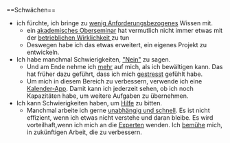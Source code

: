 ==Schwächen==
-  ich fürchte, ich bringe zu <u>wenig Anforderungsbezogenes</u> Wissen mit.
	- ein <u>akademisches Oberseminar</u> hat vermutlich nicht immer etwas mit der <u>betrieblichen Wirklichkeit </u>zu tun 
	- Deswegen habe ich das etwas erweitert, ein eigenes Projekt zu entwickeln.
- Ich habe manchmal Schwierigkeiten, <u>"Nein"</u> zu sagen. 
	- Und am Ende nehme ich <u>mehr</u> auf mich, als ich bewältigen kann. Das hat früher dazu geführt, dass ich mich <u>gestresst</u> gefühlt habe. 
	- Um mich in diesem Bereich zu verbessern, verwende ich eine <u>Kalender-App</u>. Damit kann ich jederzeit sehen, ob ich noch Kapazitäten habe, um weitere Aufgaben zu übernehmen.
- Ich kann Schwierigkeiten haben, um <u>Hilfe</u> zu bitten.
	- Manchmal arbeite ich gerne <u>unabhängig und schnell</u>. Es ist nicht effizient, wenn ich etwas nicht verstehe und daran bleibe. Es wird vorteilhaft,wenn ich mich an die <u>Experten</u>  wenden. Ich <u>bemühe</u> mich, in zukünftigen Arbeit, die zu verbessern.